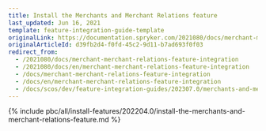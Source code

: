 ```yaml
---
title: Install the Merchants and Merchant Relations feature
last_updated: Jun 16, 2021
template: feature-integration-guide-template
originalLink: https://documentation.spryker.com/2021080/docs/merchant-merchant-relations-feature-integration
originalArticleId: d39fb2d4-f0fd-45c2-9d11-b7ad693f0f03
redirect_from:
  - /2021080/docs/merchant-merchant-relations-feature-integration
  - /2021080/docs/en/merchant-merchant-relations-feature-integration
  - /docs/merchant-merchant-relations-feature-integration
  - /docs/en/merchant-merchant-relations-feature-integration
  - /docs/scos/dev/feature-integration-guides/202307.0/merchants-and-merchant-relations-feature-integration.html
---
```


{% include pbc/all/install-features/202204.0/install-the-merchants-and-merchant-relations-feature.md %} <!-- To edit, see /_includes/pbc/all/install-features/202204.0/install-the-merchants-and-merchant-relations-feature.md -->
